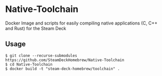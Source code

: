 # Native-Toolchain
Docker Image and scripts for easily compiling native applications (C, C++ and Rust) for the Steam Deck

## Usage

```
$ git clone --recurse-submodules https://github.com/SteamDeckHomebrew/Native-Toolchain
$ cd Native-Toolchain
$ docker build -t "steam-deck-homebrew/toolchain" .
```

